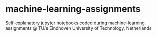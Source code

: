 # machine-learning-assignments
Self-explanatory jupyter notebooks coded during machine-learning assignments @ TU/e Eindhoven University of Technology, Netherlands
